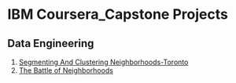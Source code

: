 # IBM Coursera_Capstone Projects

## Data Engineering

1. [Segmenting And Clustering Neighborhoods-Toronto](https://github.com/divyansh1195/IBM-Coursera-Capstone-Projects/tree/main/Segmenting%20And%20Clustering%20Neighborhoods-Toronto)
2. [The Battle of Neighborhoods](https://github.com/divyansh1195/IBM-Coursera-Capstone-Projects/tree/main/The%20Battle%20of%20Neighborhoods)
